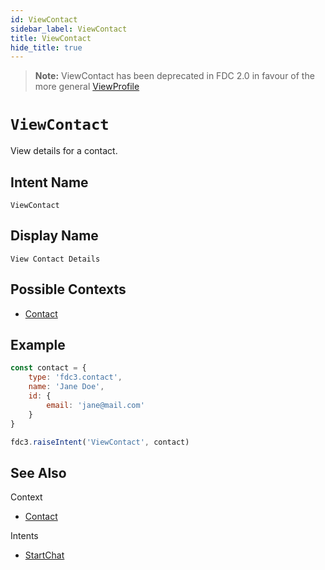 ```yaml
---
id: ViewContact
sidebar_label: ViewContact
title: ViewContact
hide_title: true
---
```


> **Note:** ViewContact has been deprecated in FDC 2.0 in favour of the more general [ViewProfile](ViewProfile)


# `ViewContact`

View details for a contact.

## Intent Name

`ViewContact`

## Display Name

`View Contact Details`

## Possible Contexts

* [Contact](../../context/ref/Contact)

## Example

```js
const contact = {
    type: 'fdc3.contact',
    name: 'Jane Doe',
    id: {
        email: 'jane@mail.com'
    }
}

fdc3.raiseIntent('ViewContact', contact)
```

## See Also

Context
- [Contact](../../context/ref/Contact)

Intents
- [StartChat](StartChat)
